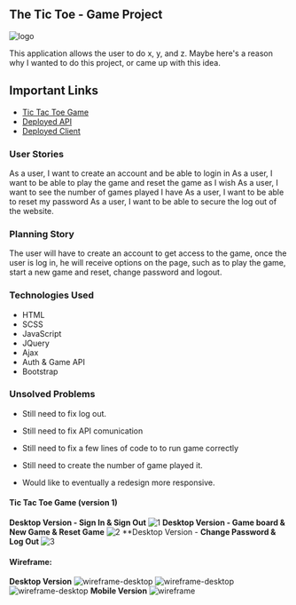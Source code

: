 ## The Tic Toe - Game Project
![logo](https://i.imgur.com/DEJNSyx.png)

This application allows the user to do x, y, and z. Maybe here's a reason why I wanted to do this project, or
came up with this idea.

## Important Links

- [Tic Tac Toe Game](https://github.com/thiagobardini/tic-tac-toe-client)
- [Deployed API](https://tic-tac-toe-api-development.herokuapp.com')
- [Deployed Client](https://github.com/thiagobardini/tic-tac-toe-client)

### User Stories
As a user, I want to create an account and be able to login in As a user, I want to be able to play the game and reset the game as I wish As a user, I want to see the number of games played I have As a user, I want to be able to reset my password As a user, I want to be able to secure the log out of the website.

### Planning Story
The user will have to create an account to get access to the game, once the user is log in, he will receive options on the page, such as to play the game, start a new game and reset, change password and logout.

### Technologies Used

- HTML
- SCSS
- JavaScript
- JQuery
- Ajax
- Auth & Game API
- Bootstrap

### Unsolved Problems

- Still need to fix log out.
- Still need to fix API comunication
- Still need to fix a few lines of code to to run game correctly
- Still need to create the number of game played it.

- Would like to eventually a redesign more responsive.

#### Tic Tac Toe Game (version 1)
**Desktop Version - Sign In & Sign Out**
![1](https://i.imgur.com/ZcfO1IG.png)
**Desktop Version - Game board & New Game & Reset Game**
![2](https://i.imgur.com/Q2PkFqR.png)
**Desktop Version - **Change Password & Log Out**
![3](https://i.imgur.com/Xuetx8q.png)
#### Wireframe:
**Desktop Version**
![wireframe-desktop](https://i.imgur.com/nEtRii7.png)
![wireframe-desktop](https://i.imgur.com/NTVqMFt.png)
![wireframe-desktop](https://i.imgur.com/pwEVYYJ.png)
**Mobile Version**
![wireframe](https://i.imgur.com/PiyKfBR.png)